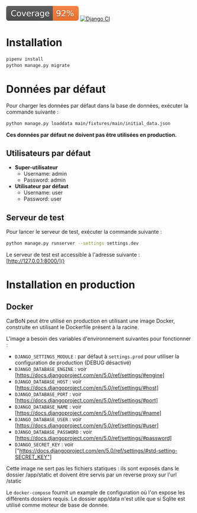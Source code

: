 [![Coverage badge](https://raw.githubusercontent.com/protec38/CarBoN/python-coverage-comment-action-data/badge.svg)](https://htmlpreview.github.io/?https://github.com/protec38/CarBoN/blob/python-coverage-comment-action-data/htmlcov/index.html)
[![Django CI](https://github.com/protec38/CarBoN/actions/workflows/django.yml/badge.svg)](https://github.com/protec38/CarBoN/actions/workflows/django.yml)

# Installation
```bash
pipenv install
python manage.py migrate
```

# Données par défaut
Pour charger les données par défaut dans la base de données, exécuter la commande suivante :
```bash
python manage.py loaddata main/fixtures/main/initial_data.json
```

**Ces données par défaut ne doivent pas être utilisées en production.**

## Utilisateurs par défaut
- **Super-utilisateur**
  - Username: admin
  - Password: admin
- **Utilisateur par défaut**
  - Username: user
  - Password: user

## Serveur de test
Pour lancer le serveur de test, exécuter la commande suivante :
```bash
python manage.py runserver --settings settings.dev
```

Le serveur de test est accessible à l'adresse suivante : [http://127.0.0.1:8000/]()

# Installation en production
## Docker
CarBoN peut être utilisé en production en utilisant une image Docker, construite en utilisant le Dockerfile présent à la racine. 

L'image a besoin des variables d'environnement suivantes pour fonctionner :
* `DJANGO_SETTINGS_MODULE` : par défaut à `settings.prod` pour utiliser la configuration de production (DEBUG désactivé)
* `DJANGO_DATABASE_ENGINE` : voir [https://docs.djangoproject.com/en/5.0/ref/settings/#engine]
* `DJANGO_DATABASE_HOST` : voir [https://docs.djangoproject.com/en/5.0/ref/settings/#host]
* `DJANGO_DATABASE_PORT` : voir [https://docs.djangoproject.com/en/5.0/ref/settings/#port]
* `DJANGO_DATABASE_NAME` : voir [https://docs.djangoproject.com/en/5.0/ref/settings/#name]
* `DJANGO_DATABASE_USER` : voir [https://docs.djangoproject.com/en/5.0/ref/settings/#user]
* `DJANGO_DATABASE_PASSWORD` : voir [https://docs.djangoproject.com/en/5.0/ref/settings/#password]
* `DJANGO_SECRET_KEY` : voir ["https://docs.djangoproject.com/en/5.0/ref/settings/#std-setting-SECRET_KEY"]

Cette image ne sert pas les fichiers statiques : ils sont exposés dans le dossier /app/static et doivent être servis par un reverse proxy sur l'url /static

Le `docker-compose` fournit un example de configuration où l'on expose les différents dossiers requis. Le dossier app/data n'est utile que si Sqlite est utilisé comme moteur de base de donnée.  

